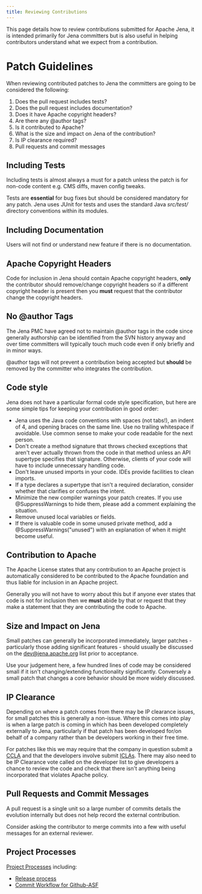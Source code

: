 ```yaml
---
title: Reviewing Contributions
---
```


This page details how to review contributions submitted for Apache Jena, it is intended primarily for Jena committers but is also useful in helping contributors understand what we expect from a contribution.

# Patch Guidelines

When reviewing contributed patches to Jena the committers are going to be considered the following:

 1. Does the pull request includes tests?
 1. Does the pull request includes documentation?
 1. Does it have Apache copyright headers?
 1. Are there any @author tags?
 1. Is it contributed to Apache?
 1. What is the size and impact on Jena of the contribution?
 1. Is IP clearance required?
 1. Pull requests and commit messages

## Including Tests

Including tests is almost always a must for a patch unless the patch is for non-code
content e.g. CMS diffs, maven config tweaks.

Tests are **essential** for bug fixes but should be considered mandatory for any patch.  Jena uses JUnit for tests and uses the standard Java *src/test/* directory conventions within its modules.

## Including Documentation

Users will not find or understand new feature if there is no documentation.

## Apache Copyright Headers

Code for inclusion in Jena should contain Apache copyright headers, **only**
the contributor should remove/change copyright headers so if a different copyright
header is present then you **must** request that the contributor change the
copyright headers.

## No @author Tags

The Jena PMC have agreed not to maintain @author tags in the code since generally
authorship can be identified from the SVN history anyway and over time
committers will typically touch much code even if only briefly and in minor ways.

@author tags will not prevent a contribution being accepted but **should**
be removed by the committer who integrates the contribution.

## Code style

Jena does not have a particular formal code style specification, but here are some simple tips for keeping your contribution in good order:

- Jena uses the Java code conventions with spaces (not tabs!), an indent of 4, and opening braces on the same line. Use no trailing whitespace if avoidable. Use common sense to make your code readable for the next person.
- Don't create a method signature that throws checked exceptions that aren't ever actually thrown from the code in that method unless an API supertype specifies that signature. Otherwise, clients of your code will have to include unnecessary handling code.
- Don't leave unused imports in your code. IDEs provide facilities to clean imports.
- If a type declares a supertype that isn't a required declaration, consider whether that clarifies or confuses the intent.
- Minimize the new compiler warnings your patch creates. If you use @SuppressWarnings to hide them, please add a comment explaining the situation.
- Remove unused local variables or fields.
- If there is valuable code in some unused private method, add a @SuppressWarnings("unused") with an explanation of when it might become useful.

## Contribution to Apache

The Apache License states that any contribution to an Apache project is automatically considered
to be contributed to the Apache foundation and thus liable for inclusion in an Apache project.

Generally you will not have to worry about this but if anyone ever states that code is not
for inclusion then we **must** abide by that or request that they make a statement
that they are contributing the code to Apache.

## Size and Impact on Jena

Small patches can generally be incorporated immediately, larger patches - particularly those adding significant
features - should usually be discussed on the [dev@jena.apache.org](mailto:dev@jena.apache.org) list prior to acceptance.

Use your judgement here, a few hundred lines of code may be considered small if it isn't changing/extending functionality significantly.
Conversely a small patch that changes a core behavior should be more widely discussed.

## IP Clearance

Depending on where a patch comes from there may be IP clearance issues, for small patches this is generally a non-issue.
Where this comes into play is when a large patch is coming in which has been developed completely externally to Jena, particularly if that patch has been developed for/on behalf of a company rather than be developers working in their free time.

For patches like this we may require that the company in question submit a [CCLA](https://www.apache.org/licenses/cla-corporate.txt) and that the developers involve submit [ICLAs](https://www.apache.org/licenses/icla.pdf).  There may also need to be IP Clearance vote called on the developer list to give developers a chance to review the code and check that there isn't anything being incorporated that violates Apache policy.

## Pull Requests and Commit Messages

A pull request is a single unit so a large number of commits details the evolution internally
but does not help record the external contribution.

Consider asking the contributor to merge commits into a few with useful messages for an external reviewer.

## Project Processes

[Project Processes](https://cwiki.apache.org/confluence/display/JENA/Processes) including:

* [Release process](https://cwiki.apache.org/confluence/display/JENA/Release+Process)
* [Commit Workflow for Github-ASF](https://cwiki.apache.org/confluence/display/JENA/Commit+Workflow+for+Github-ASF)
